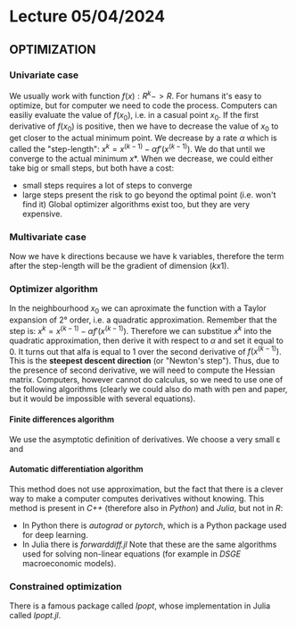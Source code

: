 # Lecture 05/04/2024
## OPTIMIZATION
### Univariate case
We usually work with function $f(x): R^k -> R$.
For humans it's easy to optimize, but for computer we need to code the process.
Computers can easiliy evaluate the value of $f(x_0)$, i.e. in a casual point $x_0$.
If the first derivative of $f(x_0)$ is positive, then we have to decrease the value of $x_0$ to get closer to the actual minimum point.
We decrease by a rate $α$ which is called the "step-length": $x^k = x^(k-1) -αf'(x^(k-1))$.
We do that until we converge to the actual minimum $x*$.
When we decrease, we could either take big or small steps, but both have a cost:
* small steps requires a lot of steps to converge
* large steps present the risk to go beyond the optimal point (i.e. won't find it)
Global optimizer algorithms exist too, but they are very expensive.
### Multivariate case
Now we have k directions because we have k variables, therefore the term after the step-length will be the gradient of dimension $(k x 1)$.
### Optimizer algorithm
In the neighbourhood $x_0$ we can aproximate the function with a Taylor expansion of 2° order, i.e. a quadratic approximation.
Remember that the step is: $x^k = x^(k-1) -αf'(x^(k-1))$.
Therefore we can substitue $x^k$ into the quadratic approximation, then derive it with respect to $α$ and set it equal to $0$.
It turns out that alfa is equal to 1 over the second derivative of $f(x^(k-1))$. This is the **steepest descent direction** (or "Newton's step").
Thus, due to the presence of second derivative, we will need to compute the Hessian matrix.
Computers, however cannot do calculus, so we need to use one of the following algorithms (clearly we could also do math with pen and paper, but it would be impossible with several equations).
#### Finite differences algorithm
We use the asymptotic definition of derivatives. We choose a very small ε and
#### Automatic differentiation algorithm
This method does not use approximation, but the fact that there is a clever way to make a computer computes derivatives without knowing.
This method is present in *C++* (therefore also in *Python*) and *Julia*, but not in *R*:
* In Python there is *autograd* or *pytorch*, which is a Python package used for deep learning.
* In Julia there is *forwarddiff.jl*
Note that these are the same algorithms used for solving non-linear equations (for example in *DSGE* macroeconomic models).
### Constrained optimization
There is a famous package called *Ipopt*, whose implementation in Julia called *Ipopt.jl*.












